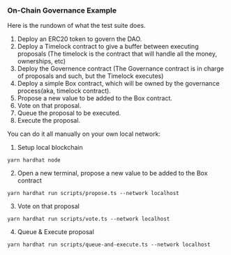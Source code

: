 ### On-Chain Governance Example

Here is the rundown of what the test suite does. 

1. Deploy an ERC20 token to govern the DAO.
2. Deploy a Timelock contract to give a buffer between executing proposals (The timelock is the contract that will handle all the money, ownerships, etc)
3. Deploy the Governence contract (The Governance contract is in charge of proposals and such, but the Timelock executes)
4. Deploy a simple Box contract, which will be owned by the governance process(aka, timelock contract).
5. Propose a new value to be added to the Box contract.
6. Vote on that proposal.
7. Queue the proposal to be executed.
8. Execute the proposal.


You can do it all manually on your own local network:

1. Setup local blockchain 
```
yarn hardhat node
```

2. Open a new terminal, propose a new value to be added to the Box contract

```
yarn hardhat run scripts/propose.ts --network localhost
```

3. Vote on that proposal

```
yarn hardhat run scripts/vote.ts --network localhost
```

4. Queue & Execute proposal

```
yarn hardhat run scripts/queue-and-execute.ts --network localhost
```


